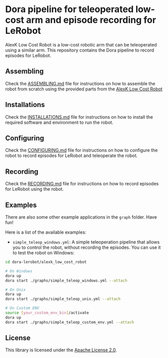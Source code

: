 # Dora pipeline for teleoperated low-cost arm and episode recording for LeRobot

AlexK Low Cost Robot is a low-cost robotic arm that can be teleoperated using a similar arm. This repository contains
the Dora pipeline to record episodes for LeRobot.

## Assembling

Check the [ASSEMBLING.md](ASSEMBLING.md) file for instructions on how to assemble the robot from scratch using the
provided parts from the [AlexK Low Cost Robot](https://github.com/AlexanderKoch-Koch/low_cost_robot)

## Installations

Check the [INSTALLATIONS.md](INSTALLATION.md) file for instructions on how to install the required software and
environment
to run the robot.

## Configuring

Check the [CONFIGURING.md](CONFIGURING.md) file for instructions on how to configure the robot to record episodes for
LeRobot and teleoperate the robot.

## Recording

Check the [RECORDING.md](RECORDING.md) file for instructions on how to record episodes for LeRobot using the robot.

## Examples

There are also some other example applications in the `graph` folder. Have fun!

Here is a list of the available examples:

- `simple_teleop_windows.yml`: A simple teleoperation pipeline that allows you to control the robot, without recording
  the episodes. You can use it to test the robot on Windows:

```bash
cd dora-lerobot/alexk_low_cost_robot

# On Windows
dora up
dora start ./graphs/simple_teleop_windows.yml --attach

# On Unix
dora up
dora start ./graphs/simple_teleop_unix.yml --attach

# On Custom ENV
source [your_custom_env_bin]/activate
dora up
dora start ./graphs/simple_teleop_custom_env.yml --attach
```

## License

This library is licensed under the [Apache License 2.0](../LICENSE).

